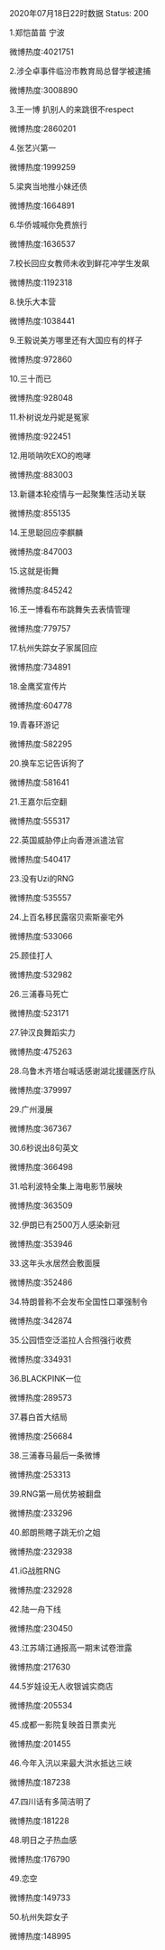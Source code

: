 2020年07月18日22时数据
Status: 200

1.郑恺苗苗 宁波

微博热度:4021751

2.涉仝卓事件临汾市教育局总督学被逮捕

微博热度:3008890

3.王一博 扒别人的来跳很不respect

微博热度:2860201

4.张艺兴第一

微博热度:1999259

5.梁爽当地推小妹还债

微博热度:1664891

6.华侨城喊你免费旅行

微博热度:1636537

7.校长回应女教师未收到鲜花冲学生发飙

微博热度:1192318

8.快乐大本营

微博热度:1038441

9.王毅说美方哪里还有大国应有的样子

微博热度:972860

10.三十而已

微博热度:928048

11.朴树说龙丹妮是冤家

微博热度:922451

12.用唢呐吹EXO的咆哮

微博热度:883003

13.新疆本轮疫情与一起聚集性活动关联

微博热度:855135

14.王思聪回应李麒麟

微博热度:847003

15.这就是街舞

微博热度:845242

16.王一博看布布跳舞失去表情管理

微博热度:779757

17.杭州失踪女子家属回应

微博热度:734891

18.金鹰奖宣传片

微博热度:604778

19.青春环游记

微博热度:582295

20.换车忘记告诉狗了

微博热度:581641

21.王嘉尔后空翻

微博热度:555317

22.英国威胁停止向香港派遣法官

微博热度:540417

23.没有Uzi的RNG

微博热度:535557

24.上百名移民露宿贝索斯豪宅外

微博热度:533066

25.顾佳打人

微博热度:532982

26.三浦春马死亡

微博热度:523171

27.钟汉良舞蹈实力

微博热度:475263

28.乌鲁木齐塔台喊话感谢湖北援疆医疗队

微博热度:379997

29.广州漫展

微博热度:367367

30.6秒说出8句英文

微博热度:366498

31.哈利波特全集上海电影节展映

微博热度:363509

32.伊朗已有2500万人感染新冠

微博热度:353946

33.这年头水居然会敷面膜

微博热度:352486

34.特朗普称不会发布全国性口罩强制令

微博热度:342874

35.公园悟空泛滥拉人合照强行收费

微博热度:334931

36.BLACKPINK一位

微博热度:289573

37.暮白首大结局

微博热度:256684

38.三浦春马最后一条微博

微博热度:253313

39.RNG第一局优势被翻盘

微博热度:233296

40.郎朗熊瞎子跳无价之姐

微博热度:232938

41.iG战胜RNG

微博热度:232928

42.陆一舟下线

微博热度:230450

43.江苏靖江通报高一期末试卷泄露

微博热度:217630

44.5岁娃设无人收银诚实商店

微博热度:205534

45.成都一影院复映首日票卖光

微博热度:201455

46.今年入汛以来最大洪水抵达三峡

微博热度:187238

47.四川话有多简洁明了

微博热度:181228

48.明日之子热血感

微博热度:176790

49.恋空

微博热度:149733

50.杭州失踪女子

微博热度:148995

